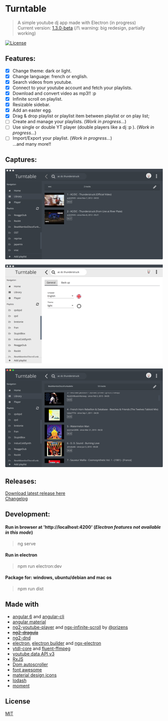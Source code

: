 # Turntable

> A simple youtube dj app made with Electron (in progress)  
> Current version: [1.3.0-beta](https://github.com/radiium/turntable/releases)
> (/!\ warning: big redesign, partially working)  


[![License](http://img.shields.io/badge/Licence-MIT-brightgreen.svg)](LICENCE.md)


## Features:  

- [x] Change theme: dark or light.  
- [x] Change language: french or english.  
- [x] Search videos from youtube.  
- [x] Connect to your youtube account and fetch your playlists.
- [x] Download and convert video as mp3!! :p  
- [x] Infinite scroll on playlist.  
- [x] Resizable sidebar.  
- [x] Add an easter egg.  
- [x] Drag & drop playlist or playlist item between playlist or on play list;  
- [ ] Create and manage your playlists. (*Work in progress...*)  
- [ ] Use single or double YT player (double players like a dj :p ). (*Work in progress...*)  
- [ ] Import/Export your playlist. (*Work in progress...*)  
...and many more!!  

## Captures:  

![Capture 1](/captures/v1/cap1.png)  

![Capture 2](/captures/v1/cap2.png)  

![Capture 3](/captures/v1/cap3.png)  

## Releases:  

[Download latest release here](https://github.com/radiium/turntable/releases)  
[Changelog](/CHANGELOG.md)  


## Development:  

#### Run in browser at 'http://localhost:4200' (*Electron features not available in this mode*)  
> ng serve   

#### Run in electron  
> npm run electron:dev  

#### Package for: windows, ubuntu/debian and mac os  
> npm run dist  


## Made with  

- [angular 6](https://angular.io/) and [angular-cli](https://github.com/angular/angular-cli)  
- [angular material](https://material.angular.io/)  
- [ng2-youtube-player](https://github.com/orizens/ng2-youtube-player) and [ngx-infinite-scroll](https://github.com/orizens/ngx-infinite-scroll) by [@orizens](http://orizens.com/)  
- ~~[ng2-dragula](https://github.com/valor-software/ng2-dragula)~~  
- [ng2-dnd](https://github.com/gnucoop/ng2-dnd)  
- [electron](https://electron.atom.io/), [electron builder](https://github.com/electron-userland/electron-builder/) and [ngx-electron](https://github.com/ThorstenHans/ngx-electron)  
- [ytdl-core](https://github.com/fent/node-ytdl-core) and [fluent-ffmpeg](https://github.com/fent/node-ytdl-core)  
- [youtube data API v3](https://developers.google.com/youtube/v3/)  
- [RxJS](http://reactivex.io/rxjs/)  
- [Dom autoscroller](https://github.com/hollowdoor/dom_autoscroller)  
- [font awesome](http://fontawesome.io/)  
- [material design icons](https://materialdesignicons.com/)  
- [lodash](https://lodash.com/)  
- [moment](https://momentjs.com/)  

## License  
  
[MIT](LICENCE.md)  
